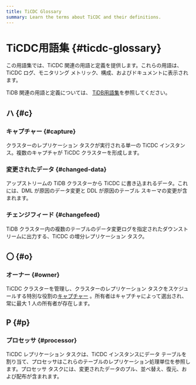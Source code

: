 ```yaml
---
title: TiCDC Glossary
summary: Learn the terms about TiCDC and their definitions.
---
```


# TiCDC用語集 {#ticdc-glossary}

この用語集では、TiCDC 関連の用語と定義を提供します。これらの用語は、TiCDC ログ、モニタリング メトリック、構成、およびドキュメントに表示されます。

TiDB 関連の用語と定義については、 [TiDB用語集](/glossary.md)を参照してください。

## ハ {#c}

### キャプチャー {#capture}

クラスターのレプリケーション タスクが実行される単一の TiCDC インスタンス。複数のキャプチャが TiCDC クラスターを形成します。

### 変更されたデータ {#changed-data}

アップストリームの TiDB クラスターから TiCDC に書き込まれるデータ。これには、DML が原因のデータ変更と DDL が原因のテーブル スキーマの変更が含まれます。

### チェンジフィード {#changefeed}

TiDB クラスター内の複数のテーブルのデータ変更ログを指定されたダウンストリームに出力する、TiCDC の増分レプリケーション タスク。

## 〇 {#o}

### オーナー {#owner}

TiCDC クラスターを管理し、クラスターのレプリケーション タスクをスケジュールする特別な役割の[キャプチャー](#capture) 。所有者はキャプチャによって選出され、常に最大 1 人の所有者が存在します。

## P {#p}

### プロセッサ {#processor}

TiCDC レプリケーション タスクは、TiCDC インスタンスにデータ テーブルを割り当て、プロセッサはこれらのテーブルのレプリケーション処理単位を参照します。プロセッサ タスクには、変更されたデータのプル、並べ替え、復元、および配布が含まれます。
